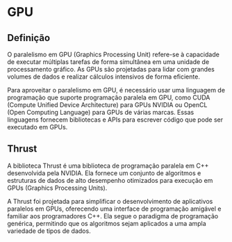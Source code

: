 # GPU

## Definição

O paralelismo em GPU (Graphics Processing Unit) refere-se à capacidade de executar múltiplas tarefas de forma simultânea em uma unidade de processamento gráfico. As GPUs são projetadas para lidar com grandes volumes de dados e realizar cálculos intensivos de forma eficiente.

Para aproveitar o paralelismo em GPU, é necessário usar uma linguagem de programação que suporte programação paralela em GPU, como CUDA (Compute Unified Device Architecture) para GPUs NVIDIA ou OpenCL (Open Computing Language) para GPUs de várias marcas. Essas linguagens fornecem bibliotecas e APIs para escrever código que pode ser executado em GPUs.

## Thrust

A biblioteca Thrust é uma biblioteca de programação paralela em C++ desenvolvida pela NVIDIA. Ela fornece um conjunto de algoritmos e estruturas de dados de alto desempenho otimizados para execução em GPUs (Graphics Processing Units).

A Thrust foi projetada para simplificar o desenvolvimento de aplicativos paralelos em GPUs, oferecendo uma interface de programação amigável e familiar aos programadores C++. Ela segue o paradigma de programação genérica, permitindo que os algoritmos sejam aplicados a uma ampla variedade de tipos de dados.

